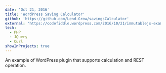 ```yaml
---
date: 'Oct 21, 2016'
title: 'WordPress Saving Calculator'
github: 'https://github.com/Lend-Grow/savingsCalculator'
external: 'https://codefiddle.wordpress.com/2016/10/21/immutablejs-examples-for-humans/'
tech:
  - PHP
  - JQuery
  - Curl
showInProjects: true
---
```


An example of WordPress plugin that supports calculation and REST operation.
